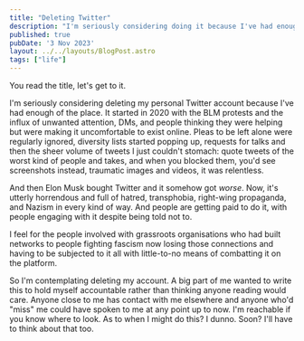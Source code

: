 ```yaml
---
title: "Deleting Twitter"
description: "I'm seriously considering doing it because I've had enough of the place."
published: true
pubDate: '3 Nov 2023'
layout: ../../layouts/BlogPost.astro
tags: ["life"]
---
```


You read the title, let's get to it.

I'm seriously considering deleting my personal Twitter account because I've had enough of the place. It started in 2020 with the BLM protests and the influx of unwanted attention, DMs, and people thinking they were helping but were making it uncomfortable to exist online. Pleas to be left alone were regularly ignored, diversity lists started popping up, requests for talks and then the sheer volume of tweets I just couldn't stomach: quote tweets of the worst kind of people and takes, and when you blocked them, you'd see screenshots instead, traumatic images and videos, it was relentless.

And then Elon Musk bought Twitter and it somehow got _worse_. Now, it's utterly horrendous and full of hatred, transphobia, right-wing propaganda, and Nazism in every kind of way. And people are getting paid to do it, with people engaging with it despite being told not to.

I feel for the people involved with grassroots organisations who had built networks to people fighting fascism now losing those connections and having to be subjected to it all with little-to-no means of combatting it on the platform.

So I'm contemplating deleting my account. A big part of me wanted to write this to hold myself accountable rather than thinking anyone reading would care. Anyone close to me has contact with me elsewhere and anyone who'd "miss" me could have spoken to me at any point up to now. I'm reachable if you know where to look. As to when I might do this? I dunno. Soon? I'll have to think about that too.